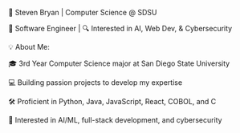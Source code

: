 📌 Steven Bryan | Computer Science @ SDSU

🚀 Software Engineer | 🔍 Interested in AI, Web Dev, & Cybersecurity

💡 About Me:

🎓 3rd Year Computer Science major at San Diego State University

💻 Building passion projects to develop my expertise

🛠 Proficient in Python, Java, JavaScript, React, COBOL, and C

🔬 Interested in AI/ML, full-stack development, and cybersecurity
